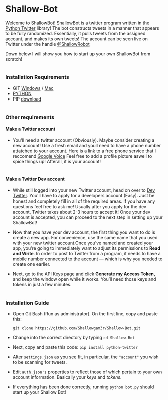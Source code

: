 # Shallow-Bot

Welcome to ShallowBot! 
ShallowBot is a twitter program written in the [Python Twitter](https://github.com/bear/python-twitter) library!
The bot constructs tweets in a manner that appears to be fully randomized. Essentially, it pulls tweets from the assigned account, and makes its own tweets!
The account can be seen live on Twitter under the handle [@ShallowRobot](https://twitter.com/shallowrobot)


Down below I will show you how to start up your own ShallowBot from scratch!

# <h3> Installation Requirements 
- GIT [Windows](https://git-scm.com/download/win) / [Mac](https://git-scm.com/download/mac) 
- [PYTHON](https://www.python.org/downloads/)
- PIP [download](https://pip.pypa.io/en/stable/installing/)
  
  
# <h3> Other requirements  <h4> Make a Twitter account
  - You'll need a twitter account (Obviously). Maybe consider creating a new account! Use a fresh email and youll need to have a phone number attatched to your account. Here is a link to a free phone service that I reccomend [Google Voice](https://voice.google.com)
  Feel free to add a profile picture aswell to spice things up! Afterall, it is your account!
# <h4> Make a Twitter Dev account
  - While still logged into your new Twitter account, head on over to [Dev Twitter](https://developer.twitter.com/). You'll have to apply for a developers account (Easy). Just be honest and completely fill in all of the required areas. If you have any questions feel free to ask me! Usually after you apply for the dev account, Twitter takes about 2-3 hours to accept it! Once your dev account is accepted, you can proceed to the next step in setting up your ShallowBot!
    
  - Now that you have your dev account, the first thing you want to do is create a new app. For convenience, use the same name that you used with your new twitter account.Once you’ve named and created your app, you’re going to immediately want to adjust its permissions to **Read and Write**. In order to post to Twitter from a program, it needs to have a mobile number connected to the account — which is why you needed to create one earlier.
  
  - Next, go to the API Keys page and click **Generate my Access Token,** and keep the window open while it works. You’ll need those keys and tokens in just a few minutes.   
  
  # <h3> Installation Guide
   - Open Git Bash (Run as administrator). On the first line, copy and paste this:     
                            
      ```git clone https://github.com/Shallowgam3r/Shallow-Bot.git```
      
   - Change into the correct directory by typing ```cd Shallow-Bot```
           
   - Next, copy and paste this code: ```pip install python-twitter```
   
   - Alter ```settings.json``` as you see fit, in particular, the ```"account"``` you wish to be scanning for tweets.
   - Edit ```auth.json's``` properties to reflect those of which pertain to your own account information. Basically your *keys* and *tokens*. 
   - If everything has been done correctly, running ```python bot.py``` should start up your Shallow Bot!
   
